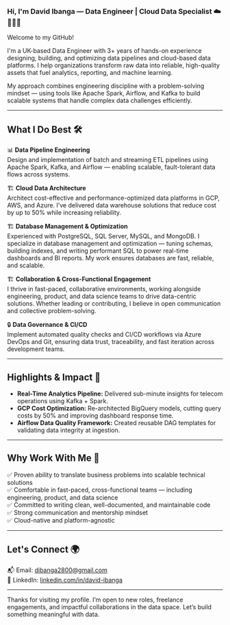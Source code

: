 ### Hi, I'm David Ibanga — Data Engineer | Cloud Data Specialist ☁️👨🏾‍💻  
Welcome to my GitHub!

I'm a UK-based Data Engineer with 3+ years of hands-on experience designing, building, and optimizing data pipelines and cloud-based data platforms. I help organizations transform raw data into reliable, high-quality assets that fuel analytics, reporting, and machine learning.

My approach combines engineering discipline with a problem-solving mindset — using tools like Apache Spark, Airflow, and Kafka to build scalable systems that handle complex data challenges efficiently.

---

## What I Do Best 🛠️

📊 **Data Pipeline Engineering**  
Design and implementation of batch and streaming ETL pipelines using Apache Spark, Kafka, and Airflow — enabling scalable, fault-tolerant data flows across systems.

🏗️ **Cloud Data Architecture**  
Architect cost-effective and performance-optimized data platforms in GCP, AWS, and Azure. I’ve delivered data warehouse solutions that reduce cost by up to 50% while increasing reliability.

🏗️ **Database Management & Optimization**  
Experienced with PostgreSQL, SQL Server, MySQL, and MongoDB. I specialize in database management and optimization — tuning schemas, building indexes, and writing performant SQL to power real-time dashboards and BI reports. My work ensures databases are fast, reliable, and scalable.

🏗️ **Collaboration & Cross-Functional Engagement**  
I thrive in fast-paced, collaborative environments, working alongside engineering, product, and data science teams to drive data-centric solutions. 
Whether leading or contributing, I believe in open communication and collective problem-solving.

🔒 **Data Governance & CI/CD**  
Implement automated quality checks and CI/CD workflows via Azure DevOps and Git, ensuring data trust, traceability, and fast iteration across development teams.

---

## Highlights & Impact 🚀

- **Real-Time Analytics Pipeline:** Delivered sub-minute insights for telecom operations using Kafka + Spark.
- **GCP Cost Optimization:** Re-architected BigQuery models, cutting query costs by 50% and improving dashboard response time.
- **Airflow Data Quality Framework:** Created reusable DAG templates for validating data integrity at ingestion.

---

## Why Work With Me 🤝

✅ Proven ability to translate business problems into scalable technical solutions  
✅ Comfortable in fast-paced, cross-functional teams — including engineering, product, and data science  
✅ Committed to writing clean, well-documented, and maintainable code  
✅ Strong communication and mentorship mindset  
✅ Cloud-native and platform-agnostic

---

## Let's Connect 🌍

📬 Email: [dibanga2800@gmail.com](mailto:dibanga2800@gmail.com)  
🔗 LinkedIn: [linkedin.com/in/david-ibanga](https://linkedin.com/in/david-ibanga)  

---

Thanks for visiting my profile. I’m open to new roles, freelance engagements, and impactful collaborations in the data space. Let’s build something meaningful with data.
